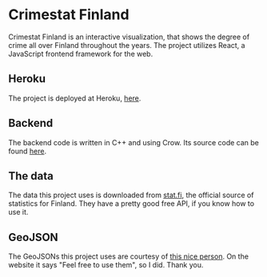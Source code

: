 # Crimestat Finland
Crimestat Finland is an interactive visualization, that shows the degree of crime all over Finland throughout the years. The project utilizes React, a JavaScript frontend framework for the web. 

## Heroku
The project is deployed at Heroku, [here](https://crimestatsfinland.herokuapp.com/). 

## Backend
The backend code is written in C++ and using Crow. Its source code can be found [here](https://github.com/duckling747/csfbackend).

## The data
The data this project uses is downloaded from [stat.fi](https://www.stat.fi/org/avoindata/pxweb.html), the official source of statistics for Finland. They have a pretty good free API, if you know how to use it. 

## GeoJSON
The GeoJSONs this project uses are courtesy of [this nice person](https://dataist.wordpress.com/2012/12/16/finnish-regional-geodata-as-geojson-and-kml/). On the website it says "Feel free to use them", so I did. Thank you. 
